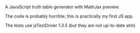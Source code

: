 A JavaScript truth table generator with MathJax preview.

The code is probably horrible; this is practically my first JS app.

The tests use jsTestDriver 1.3.5 (but they are not up-to-date atm)
